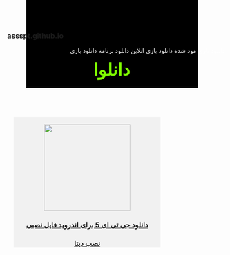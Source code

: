 ### assspt.github.io
<meta name="viewport" content="width=device-width, initial-scale=1">

<html>
<head>
<title></title>
</head>


<div style="color:#fff; text-align: right;">
<li style="display: inline;">
<a href="#" style="color:#fff; text-decoration:none;">
دانلود بازی  
</a>
</li>
<li style="display: inline;">

<a href="#" style="color:#fff; text-decoration:none;">
دانلود برنامه
</a>
</li>
<li style="display: inline;">

<a href="#" style="color:#fff; text-decoration:none;">
دانلود بازی انلاین 
</a>

</li>

<li style="display: inline;">

<a href="#" style="color:#fff; text-decoration:none;">
دانلود  بازی مود شده
</a>
</li>
<center>
<div style="background-color:#000; color:#7FFF00; margin-top:-130px; width:397px; margin-left:-20px; height:208px; -webkit-touch-callout: none;     -webkit-user-select: none;  -moz-user-select: none;  -ms-user-select: none;user-select: none;" >
<br>
<br>
<br>
<br>
<br>
<h1 style="font-size:40px; ">دانلوا</h1>
</div>
<div>

</div>
</center>
<div style="-webkit-touch-callout: none;     -webkit-user-select: none;  -moz-user-select: none;  -ms-user-select: none;user-select: none; ">
<br>
<br>
<br>
<br>
</div>
<div style="background-color:#fff; color:#000; margin-left:-8px; width:390px;">

<a href="https://assspt.github.io">
  
   

</a>

</div>





</div>
<div style="background-color:#F1F1F1; width:340px; margin-left:15px;">
<center>
<br>
<img width="200" height="200" src="https://user-images.githubusercontent.com/77159072/128640915-f719e32e-01b4-4238-af33-f4f1b80a4698.jpg ">


<a href="https://dl.tinroid.ir/game/gta5/GTA-San-Andreas-v2.00-tinroid.ir.ir.apk">
<h3>دانلود جی تی ای 5 برای اندروید فایل نصبی</h3>
</a>
<a href="https://dl.tinroid.ir/game/gta5/GTA-San-Andreas-v2.00-Data-tinroid.ir.zip">
<h3> نصب دیتا</h3>
</a>

